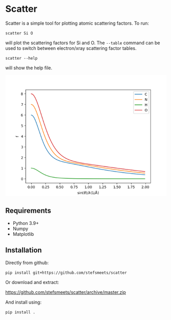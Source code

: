 # Scatter

Scatter is a simple tool for plotting atomic scattering factors. To run:

    scatter Si O

will plot the scattering factors for Si and O. The `--table` command can be used to switch between electron/xray scattering factor tables.

    scatter --help

will show the help file.

![Example plot](./example.png)

## Requirements

- Python 3.9+
- Numpy
- Matplotlib

## Installation

Directly from github:

    pip install git+https://github.com/stefsmeets/scatter

Or download and extract:

https://github.com/stefsmeets/scatter/archive/master.zip

And install using:

    pip install .


